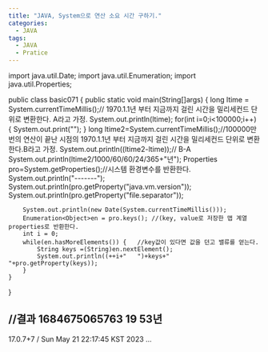 ```yaml
---
title: "JAVA, System으로 연산 소요 시간 구하기."
categories:
  - JAVA
tags:
  - JAVA
  - Pratice
---
```


import java.util.Date;
import java.util.Enumeration;
import java.util.Properties;

public class basic071 {
	public static void main(String[]args) {
		long ltime = System.currentTimeMillis();// 1970.1.1년 부터 지금까지 걸린 시간을 밀리세컨드 단위로 변환한다. A라고 가정.
		System.out.println(ltime);
		for(int i=0;i<100000;i++) {
			System.out.print("");
		}
		long ltime2=System.currentTimeMillis();//100000만번의 연산이 끝난 시점의 1970.1.1년 부터 지금까지 걸린 시간을 밀리세컨드 단위로 변환한다.B라고 가정.
		System.out.println((ltime2-ltime));// B-A
		System.out.println(ltime2/1000/60/60/24/365+"년");
		Properties pro=System.getProperties();//시스템 환경변수를 반환한다.
		System.out.println("-------");
		System.out.println(pro.getProperty("java.vm.version"));
		System.out.println(pro.getProperty("file.separator"));
		
		System.out.println(new Date(System.currentTimeMillis()));
		Enumeration<Object>en = pro.keys(); //(key, value로 저장한 맵 계열 properties로 반환한다.
		int i = 0;
		while(en.hasMoreElements()) {	//key값이 있다면 값을 던고 밸류를 얻는다.
			String keys =(String)en.nextElement();
			System.out.println((++i+"   ")+keys+"  "+pro.getProperty(keys));
		}
	}
}

//결과
1684675065763
19
53년
-------
17.0.7+7
/
Sun May 21 22:17:45 KST 2023
...